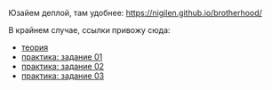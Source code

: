 Юзайем деплой, там удобнее: https://nigilen.github.io/brotherhood/

В крайнем случае, ссылки привожу сюда: 
- [теория](https://nigilen.github.io/brotherhood/theory/answer.md)
- [практика: задание 01](https://nigilen.github.io/brotherhood/practice-1/modal.html)
- [практика: задание 02](https://nigilen.github.io/brotherhood/practice-2/data.js)
- [практика: задание 03](https://nigilen.github.io/brotherhood/practice-3/table.html)
